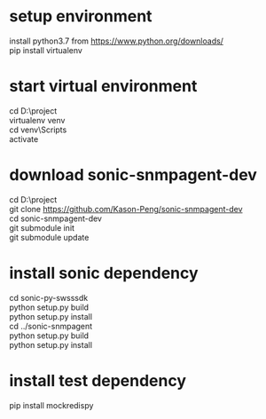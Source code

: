 # setup environment
install python3.7 from https://www.python.org/downloads/  
pip install virtualenv  

# start virtual environment
cd D:\project  
virtualenv venv  
cd venv\Scripts  
activate

# download sonic-snmpagent-dev
cd D:\project  
git clone https://github.com/Kason-Peng/sonic-snmpagent-dev  
cd sonic-snmpagent-dev  
git submodule init  
git submodule update  

# install sonic dependency
cd sonic-py-swsssdk  
python setup.py build  
python setup.py install  
cd ../sonic-snmpagent  
python setup.py build  
python setup.py install  

# install test dependency
pip install mockredispy  
